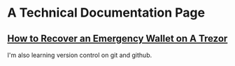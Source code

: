 # A Technical Documentation Page

## [How to Recover an Emergency Wallet on A Trezor](https://Marcsmyname.github.io/technicaldocumentation)

I'm also learning version control on git and github.
